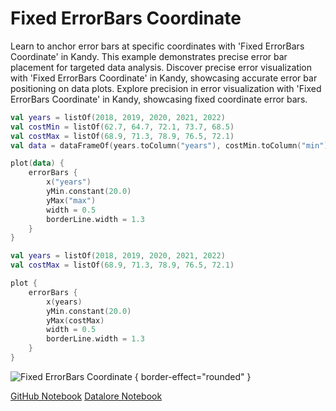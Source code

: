 # Fixed ErrorBars Coordinate

<web-summary>
Learn to anchor error bars at specific coordinates with 'Fixed ErrorBars Coordinate' in Kandy.
This example demonstrates precise error bar placement for targeted data analysis.
</web-summary>

<card-summary>
Discover precise error visualization with 'Fixed ErrorBars Coordinate' in Kandy, showcasing accurate error bar positioning on data plots.
</card-summary>

<link-summary>
Explore precision in error visualization with 'Fixed ErrorBars Coordinate' in Kandy, showcasing fixed coordinate error bars.
</link-summary>


<!---IMPORT org.jetbrains.kotlinx.kandy.letsplot.samples.ErrorBars-->

<!---FUN fixed_error_bars-->
<tabs>
<tab title="Dataframe">

```kotlin
val years = listOf(2018, 2019, 2020, 2021, 2022)
val costMin = listOf(62.7, 64.7, 72.1, 73.7, 68.5)
val costMax = listOf(68.9, 71.3, 78.9, 76.5, 72.1)
val data = dataFrameOf(years.toColumn("years"), costMin.toColumn("min"), costMax.toColumn("max"))

plot(data) {
    errorBars {
        x("years")
        yMin.constant(20.0)
        yMax("max")
        width = 0.5
        borderLine.width = 1.3
    }
}
```

</tab>
<tab title="Collections">

```kotlin
val years = listOf(2018, 2019, 2020, 2021, 2022)
val costMax = listOf(68.9, 71.3, 78.9, 76.5, 72.1)

plot {
    errorBars {
        x(years)
        yMin.constant(20.0)
        yMax(costMax)
        width = 0.5
        borderLine.width = 1.3
    }
}
```

</tab></tabs>
<!---END-->

![Fixed ErrorBars Coordinate](fixed_error_bars.png) { border-effect="rounded" }

<seealso style="cards">
       <category ref="example-ktnb">
           <a href="https://github.com/Kotlin/kandy/blob/main/examples/notebooks/lets-plot/samples/errorBars/fixed_error_bars.ipynb" summary="View the notebook on our GitHub repository">GitHub Notebook</a>
           <a href="https://datalore.jetbrains.com/report/static/KQKedA4jDrKu63O53gEN0z/NFGYJFW8oMlsu5aROAxRGq" summary="Experiment with this example on Datalore">Datalore Notebook</a>
       </category>
</seealso>
